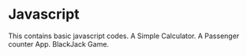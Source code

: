 # Javascript
This contains basic javascript codes.
A Simple Calculator.
A Passenger counter App.
BlackJack Game.
